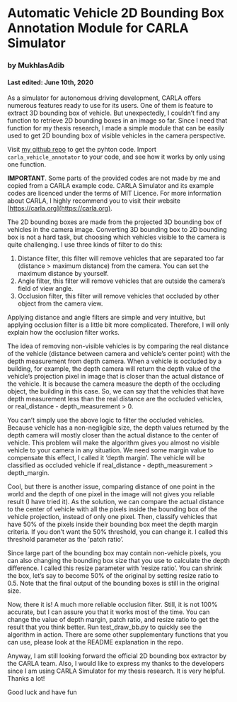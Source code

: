 # Automatic Vehicle 2D Bounding Box Annotation Module for CARLA Simulator
### by MukhlasAdib
#### Last edited: June 10th, 2020

As a simulator for autonomous driving development, CARLA offers numerous features ready to use for its users. One of them is feature to extract 3D bounding box of vehicle. But unexpectedly, I couldn’t find any function to retrieve 2D bounding boxes in an image so far. Since I need that function for my thesis research, I made a simple module that can be easily used to get 2D bounding box of visible vehicles in the camera perspective. 

Visit [my github repo](https://github.com/MukhlasAdib/CARLA-2DBBox) to get the pyhton code. Import `carla_vehicle_annotator` to your code, and see how it works by only using one function.

**IMPORTANT**. Some parts of the provided codes are not made by me and copied from a CARLA example code. CARLA Simulator and its example codes are licenced under the terms of MIT Licence. For more information about CARLA, I highly recommend you to visit their website [https://carla.org](https://carla.org).

The 2D bounding boxes are made from the projected 3D bounding box of vehicles in the camera image. Converting 3D bounding box to 2D bounding box is not a hard task, but choosing which vehicles visible to the camera is quite challenging. I use three kinds of filter to do this:

1. Distance filter, this filter will remove vehicles that are separated too far (distance > maximum distance) from the camera. You can set the maximum distance by yourself.
2. Angle filter, this filter will remove vehicles that are outside the camera’s field of view angle.
3. Occlusion filter, this filter will remove vehicles that occluded by other object from the camera view.

Applying distance and angle filters are simple and very intuitive, but applying occlusion filter is a little bit more complicated. Therefore, I will only explain how the occlusion filter works.

The idea of removing non-visible vehicles is by comparing the real distance of the vehicle (distance between camera and vehicle’s center point) with the depth measurement from depth camera. When a vehicle is occluded by a building, for example, the depth camera will return the depth value of the vehicle’s projection pixel in image that is closer than the actual distance of the vehicle. It is because the camera measure the depth of the occluding object, the building in this case. So, we can say that the vehicles that have depth measurement less than the real distance are the occluded vehicles, or real_distance - depth_measurement > 0.

You can’t simply use the above logic to filter the occluded vehicles. Because vehicle has a non-negligible size, the depth values returned by the depth camera will mostly closer than the actual distance to the center of vehicle. This problem will make the algorithm gives you almost no visible vehicle to your camera in any situation. We need some margin value to compensate this effect, I called it ‘depth margin’. The vehicle will be classified as occluded vehicle if real_distance - depth_measurement > depth_margin.

Cool, but there is another issue, comparing distance of one point in the world and the depth of one pixel in the image will not gives you reliable result (I have tried it). As the solution, we can compare the actual distance to the center of vehicle with all the pixels inside the bounding box of the vehicle projection, instead of only one pixel. Then, classify vehicles that have 50% of the pixels inside their bounding box meet the depth margin criteria. If you don’t want the 50% threshold, you can change it. I called this threshold parameter as the ‘patch ratio’.

Since large part of the bounding box may contain non-vehicle pixels, you can also changing the bounding box size that you use to calculate the depth difference. I called this resize parameter with ‘resize ratio’. You can shrink the box, let’s say to become 50% of the original by setting resize ratio to 0.5. Note that the final output of the bounding boxes is still in the original size. 

Now, there it is! A much more reliable occlusion filter. Still, it is not 100% accurate, but I can assure you that it works most of the time. You can change the value of depth margin, patch ratio, and resize ratio to get the result that you think better. Run test_draw_bb.py to quickly see the algorithm in action. There are some other supplementary functions that you can use, please look at the README explanation in the repo.

Anyway, I am still looking forward the official 2D bounding box extractor by the CARLA team. Also, I would like to express my thanks to the developers since I am using CARLA Simulator for my thesis research. It is very helpful. Thanks a lot!

Good luck and have fun
